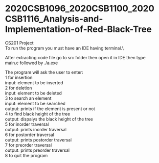 # 2020CSB1096_2020CSB1100_2020CSB1116_Analysis-and-Implementation-of-Red-Black-Tree
CS201 Project\
To run the program you must have an IDE having terminal.\

After extracting code file go to src folder then open it in IDE then type main.c followed by ./a.exe




The program will ask the user to enter:\
1 for insertion\
    input: element to be inserted\
2 for deletion\
    input: element to be deleted\
3 to search an element\
    input: element to be searched\
    output: prints if the element is present or not\
4 to find black height of the tree\
    output: dispalys the black height of the tree\
5 for inorder traversal\
    output: prints inorder traversal\
6 for postorder traversal\
    output: prints postorder traversal\
7 for preorder traversal\
    output: prints preorder traversal\
8 to quit the program
